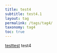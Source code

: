```yaml
---
title: test4
subtitle: test4.1
layout: tag
permalink: /tags/tag4/
taxonomy: tag4
toc: true
---
```

[testtest](#a1)
<a name="a1"></a><span>test4</span>